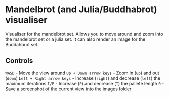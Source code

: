 # Mandelbrot (and Julia/Buddhabrot) visualiser

Visualiser for the mandelbrot set.
Allows you to move around and zoom into the mandelbrot set or a julia set.
It can also render an image for the Buddahbrot set.

## Controls
`WASD` - Move the view around
`Up + Down arrow keys` - Zoom in (`up`) and out (`down`)
`Left + Right arrow keys` - Increase (`right`) and decrease (`left`) the maximum iterations
`I/P` - Increase (`P`) and decrease (`I`) the pallete length
`0` - Save a screenshot of the current view into the images folder
